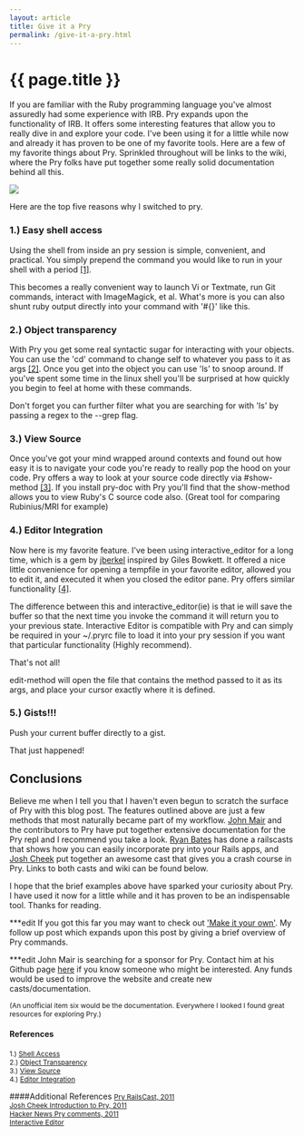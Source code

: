 ```yaml
---
layout: article
title: Give it a Pry
permalink: /give-it-a-pry.html
---
```


# {{ page.title }}

If you are familiar with the Ruby programming language you've almost assuredly had some experience with IRB. Pry expands upon the functionality of IRB.  It offers some interesting features that allow you to really dive in and explore your code.  I've been using it for a little while now and already it has proven to be one of my favorite tools. Here are a few of my favorite things about Pry.  Sprinkled throughout will be links to the wiki, where the Pry folks have put together some really solid documentation behind all this.

<img style="margin:auto;" src='http://www.jonathan-jackson.net/assets/pry_image.png'/>

Here are the top five reasons why I switched to pry.

### 1.) Easy shell access

Using the shell from inside an pry session is simple, convenient, and practical.  You simply prepend the command you would like to run in your shell with a period [[1]](https://github.com/pry/pry/wiki/Shell-Integration).

<script src="https://gist.github.com/2156313.js?file=gist-1.sh"></script>

This becomes a really convenient way to launch Vi or Textmate, run Git commands, interact with ImageMagick, et al.  What's more is you can also shunt ruby output directly into your command with  '#{}' like this.

<script src="https://gist.github.com/2156313.js?file=gist-2.sh"></script>

### 2.) Object transparency

With Pry you get some real syntactic sugar for interacting with your objects.  You can use the 'cd' command to change self to whatever you pass to it as args [[2]](https://github.com/pry/pry/wiki/State-navigation).  Once you get into the object you can use 'ls' to snoop around.  If you've spent some time in the linux shell you'll be surprised at how quickly you begin to feel at home with these commands.

Don't forget you can further filter what you are searching for with 'ls' by passing a regex to the --grep flag.

<script src="https://gist.github.com/2156313.js?file=gist-3.sh"></script>

### 3.) View Source

Once you've got your mind wrapped around contexts and found out how easy it is to navigate your code you're ready to really pop the hood on your code.  Pry offers a way to look at your source code directly via #show-method [[3]](https://github.com/pry/pry/wiki/Source-browsing). If you install pry-doc with Pry you'll find that the show-method allows you to view Ruby's C source code also.  (Great tool for comparing Rubinius/MRI for example)

<script src="https://gist.github.com/2156313.js?file=gist-4.sh"></script>

### 4.) Editor Integration

Now here is my favorite feature.  I've been using interactive_editor for a long time, which is a gem by [jberkel](https://github.com/jberkel) inspired by Giles Bowkett.  It offered a nice little convenience for opening a tempfile in your favorite editor, allowed you to edit it, and executed it when you closed the editor pane.  Pry offers similar functionality [[4]](https://github.com/pry/pry/wiki/Editor-integration).

<script src="https://gist.github.com/2156313.js?file=gist-5.sh"></script>

The difference between this and interactive_editor(ie) is that ie will save the buffer so that the next time you invoke the command it will return you to your previous state.  Interactive Editor is compatible with Pry and can simply be required in your ~/.pryrc file to load it into your pry session if you want that particular functionality (Highly recommend).

That's not all!

edit-method will open the file that contains the method passed to it as its args, and place your cursor exactly where it is defined.

<script src="https://gist.github.com/2156313.js?file=gist-6.sh"></script>

### 5.) Gists!!!

Push your current buffer directly to a gist.

<script src="https://gist.github.com/2156313.js?file=gist-7.sh"></script>

That just happened!

## Conclusions

Believe me when I tell you that I haven't even begun to scratch the surface of Pry with this blog post.  The features outlined above are just a few methods that most naturally became part of my workflow.  [John Mair](https://github.com/banister) and the contributors to Pry have put together extensive documentation for the Pry repl and I recommend you take a look.  [Ryan Bates](https://github.com/ryanb) has done a railscasts that shows how you can easily incorporate pry into your Rails apps, and [Josh Cheek](https://github.com/joshcheek) put together an awesome cast that gives you a crash course in Pry.  Links to both casts and wiki can be found below.

I hope that the brief examples above have sparked your curiosity about Pry.  I have used it now for a little while and it has proven to be an indispensable tool. Thanks for reading.

***edit If you got this far you may want to check out ['Make it your own'](http://www.jonathan-jackson.net/make-it-your-own).  My follow up post which expands upon this post by giving a brief overview of Pry commands.


***edit John Mair is searching for a sponsor for Pry.  Contact him at his Github page [here](https://github.com/banister) if you know someone who might be interested.  Any funds would be used to improve the website and create new casts/documentation.

<span style="font-size:12px;">(An unofficial item six would be the documentation. Everywhere I looked I found great resources for exploring Pry.)</span>

#### References
<span  style="font-size:12px;">1.) [Shell Access](https://github.com/pry/pry/wiki/Shell-Integration)</span><br/>
<span  style="font-size:12px;">2.) [Object Transparency](https://github.com/pry/pry/wiki/State-navigation)</span><br/>
<span  style="font-size:12px;">3.) [View Source](https://github.com/pry/pry/wiki/Source-browsing)</span><br/>
<span  style="font-size:12px;">4.) [Editor Integration](https://github.com/pry/pry/wiki/Editor-integration)</span><br/>

####Additional References
<span style="font-size:12px;">[Pry RailsCast, 2011](http://railscasts.com/episodes/280-pry-with-rails)</span><br/>
<span style="font-size:12px;">[Josh Cheek Introduction to Pry, 2011](http://vimeo.com/26391171)</span><br/>
<span style="font-size:12px;">[Hacker News Pry comments, 2011](http://news.ycombinator.com/item?id=2478724)</span><br/>
<span style="font-size:12px;">[Interactive Editor](https://github.com/jberkel/interactive_editor)</span><br/>